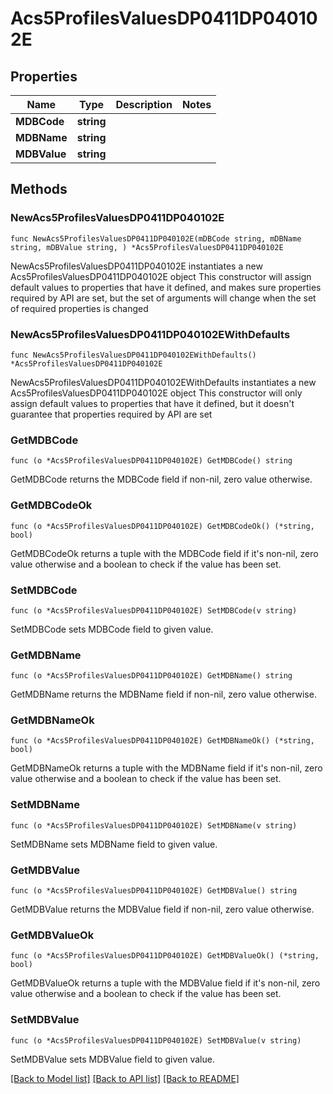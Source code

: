 # Acs5ProfilesValuesDP0411DP040102E

## Properties

Name | Type | Description | Notes
------------ | ------------- | ------------- | -------------
**MDBCode** | **string** |  | 
**MDBName** | **string** |  | 
**MDBValue** | **string** |  | 

## Methods

### NewAcs5ProfilesValuesDP0411DP040102E

`func NewAcs5ProfilesValuesDP0411DP040102E(mDBCode string, mDBName string, mDBValue string, ) *Acs5ProfilesValuesDP0411DP040102E`

NewAcs5ProfilesValuesDP0411DP040102E instantiates a new Acs5ProfilesValuesDP0411DP040102E object
This constructor will assign default values to properties that have it defined,
and makes sure properties required by API are set, but the set of arguments
will change when the set of required properties is changed

### NewAcs5ProfilesValuesDP0411DP040102EWithDefaults

`func NewAcs5ProfilesValuesDP0411DP040102EWithDefaults() *Acs5ProfilesValuesDP0411DP040102E`

NewAcs5ProfilesValuesDP0411DP040102EWithDefaults instantiates a new Acs5ProfilesValuesDP0411DP040102E object
This constructor will only assign default values to properties that have it defined,
but it doesn't guarantee that properties required by API are set

### GetMDBCode

`func (o *Acs5ProfilesValuesDP0411DP040102E) GetMDBCode() string`

GetMDBCode returns the MDBCode field if non-nil, zero value otherwise.

### GetMDBCodeOk

`func (o *Acs5ProfilesValuesDP0411DP040102E) GetMDBCodeOk() (*string, bool)`

GetMDBCodeOk returns a tuple with the MDBCode field if it's non-nil, zero value otherwise
and a boolean to check if the value has been set.

### SetMDBCode

`func (o *Acs5ProfilesValuesDP0411DP040102E) SetMDBCode(v string)`

SetMDBCode sets MDBCode field to given value.


### GetMDBName

`func (o *Acs5ProfilesValuesDP0411DP040102E) GetMDBName() string`

GetMDBName returns the MDBName field if non-nil, zero value otherwise.

### GetMDBNameOk

`func (o *Acs5ProfilesValuesDP0411DP040102E) GetMDBNameOk() (*string, bool)`

GetMDBNameOk returns a tuple with the MDBName field if it's non-nil, zero value otherwise
and a boolean to check if the value has been set.

### SetMDBName

`func (o *Acs5ProfilesValuesDP0411DP040102E) SetMDBName(v string)`

SetMDBName sets MDBName field to given value.


### GetMDBValue

`func (o *Acs5ProfilesValuesDP0411DP040102E) GetMDBValue() string`

GetMDBValue returns the MDBValue field if non-nil, zero value otherwise.

### GetMDBValueOk

`func (o *Acs5ProfilesValuesDP0411DP040102E) GetMDBValueOk() (*string, bool)`

GetMDBValueOk returns a tuple with the MDBValue field if it's non-nil, zero value otherwise
and a boolean to check if the value has been set.

### SetMDBValue

`func (o *Acs5ProfilesValuesDP0411DP040102E) SetMDBValue(v string)`

SetMDBValue sets MDBValue field to given value.



[[Back to Model list]](../README.md#documentation-for-models) [[Back to API list]](../README.md#documentation-for-api-endpoints) [[Back to README]](../README.md)


